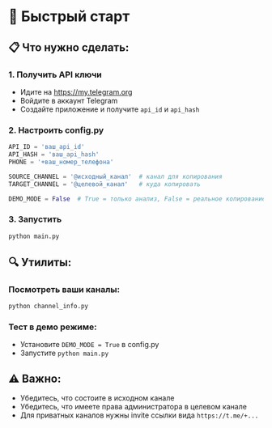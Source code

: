 # 🚀 Быстрый старт

## 📋 Что нужно сделать:

### 1. Получить API ключи
- Идите на https://my.telegram.org
- Войдите в аккаунт Telegram
- Создайте приложение и получите `api_id` и `api_hash`

### 2. Настроить config.py
```python
API_ID = 'ваш_api_id'
API_HASH = 'ваш_api_hash'
PHONE = '+ваш_номер_телефона'

SOURCE_CHANNEL = '@исходный_канал'  # канал для копирования
TARGET_CHANNEL = '@целевой_канал'   # куда копировать

DEMO_MODE = False  # True = только анализ, False = реальное копирование
```

### 3. Запустить
```bash
python main.py
```

## 🔍 Утилиты:

### Посмотреть ваши каналы:
```bash
python channel_info.py
```

### Тест в демо режиме:
- Установите `DEMO_MODE = True` в config.py
- Запустите `python main.py`

## ⚠️ Важно:
- Убедитесь, что состоите в исходном канале
- Убедитесь, что имеете права администратора в целевом канале
- Для приватных каналов нужны invite ссылки вида `https://t.me/+...`
